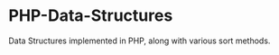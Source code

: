 PHP-Data-Structures
===================

Data Structures implemented in PHP, along with various sort methods.
